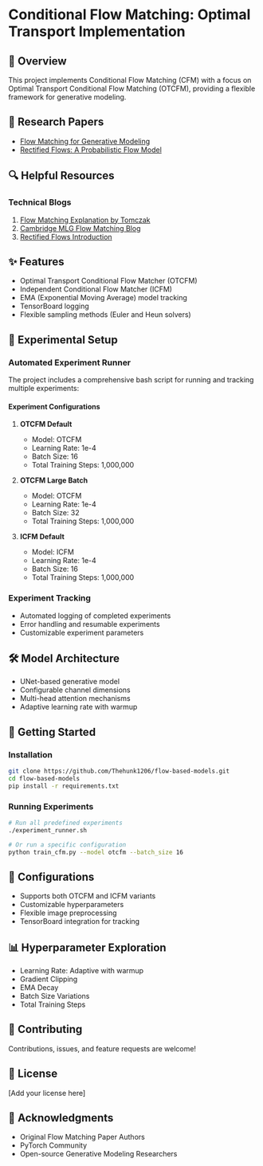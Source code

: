 # Conditional Flow Matching: Optimal Transport Implementation

## 🚀 Overview
This project implements Conditional Flow Matching (CFM) with a focus on Optimal Transport Conditional Flow Matching (OTCFM), providing a flexible framework for generative modeling.

## 📄 Research Papers
- [Flow Matching for Generative Modeling](https://arxiv.org/pdf/2210.02747)
- [Rectified Flows: A Probabilistic Flow Model](https://arxiv.org/pdf/2209.03003)

## 🔍 Helpful Resources
### Technical Blogs
1. [Flow Matching Explanation by Tomczak](https://jmtomczak.github.io/blog/18/18_fm.html)
2. [Cambridge MLG Flow Matching Blog](https://mlg.eng.cam.ac.uk/blog/2024/01/20/flow-matching.html)
3. [Rectified Flows Introduction](https://www.cs.utexas.edu/~lqiang/rectflow/html/intro.html)

## ✨ Features
- Optimal Transport Conditional Flow Matcher (OTCFM)
- Independent Conditional Flow Matcher (ICFM)
- EMA (Exponential Moving Average) model tracking
- TensorBoard logging
- Flexible sampling methods (Euler and Heun solvers)

## 🔬 Experimental Setup
### Automated Experiment Runner
The project includes a comprehensive bash script for running and tracking multiple experiments:

#### Experiment Configurations
1. **OTCFM Default**
   - Model: OTCFM
   - Learning Rate: 1e-4
   - Batch Size: 16
   - Total Training Steps: 1,000,000

2. **OTCFM Large Batch**
   - Model: OTCFM
   - Learning Rate: 1e-4
   - Batch Size: 32
   - Total Training Steps: 1,000,000

3. **ICFM Default**
   - Model: ICFM
   - Learning Rate: 1e-4
   - Batch Size: 16
   - Total Training Steps: 1,000,000

### Experiment Tracking
- Automated logging of completed experiments
- Error handling and resumable experiments
- Customizable experiment parameters

## 🛠 Model Architecture
- UNet-based generative model
- Configurable channel dimensions
- Multi-head attention mechanisms
- Adaptive learning rate with warmup

## 🚀 Getting Started

### Installation
```bash
git clone https://github.com/Thehunk1206/flow-based-models.git
cd flow-based-models
pip install -r requirements.txt
```

### Running Experiments
```bash
# Run all predefined experiments
./experiment_runner.sh

# Or run a specific configuration
python train_cfm.py --model otcfm --batch_size 16
```

## 🔧 Configurations
- Supports both OTCFM and ICFM variants
- Customizable hyperparameters
- Flexible image preprocessing
- TensorBoard integration for tracking

## 📊 Hyperparameter Exploration
- Learning Rate: Adaptive with warmup
- Gradient Clipping
- EMA Decay
- Batch Size Variations
- Total Training Steps

## 🤝 Contributing
Contributions, issues, and feature requests are welcome!

## 📜 License
[Add your license here]

## 🎉 Acknowledgments
- Original Flow Matching Paper Authors
- PyTorch Community
- Open-source Generative Modeling Researchers